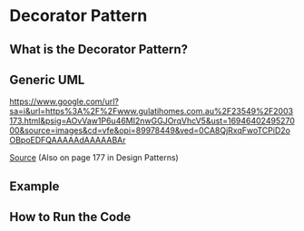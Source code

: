 # Decorator Pattern

## What is the Decorator Pattern?

## Generic UML
https://www.google.com/url?sa=i&url=https%3A%2F%2Fwww.gulatihomes.com.au%2F23549%2F2003173.html&psig=AOvVaw1P6u46MI2nwGGJOrqVhcV5&ust=1694640249527000&source=images&cd=vfe&opi=89978449&ved=0CA8QjRxqFwoTCPiD2oOBpoEDFQAAAAAdAAAAABAr

[Source](https://www.researchgate.net/figure/4-UML-Class-diagram-of-the-structure-of-the-Decorator-pattern_fig17_258568562) (Also on page 177 in Design Patterns)

## Example

## How to Run the Code
